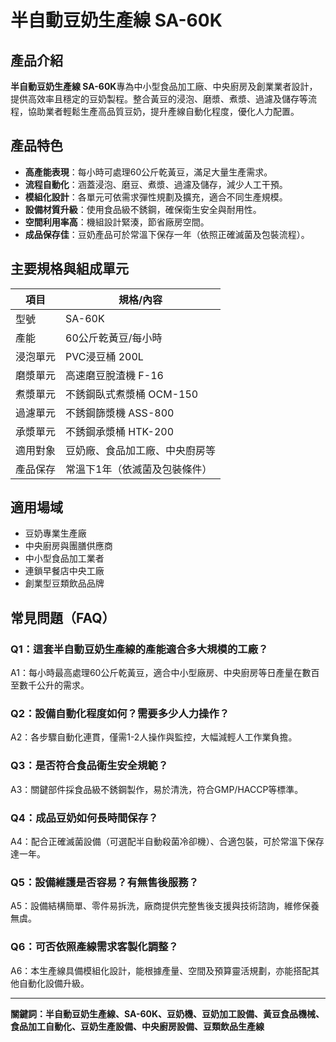 # 半自動豆奶生產線 SA-60K

## 產品介紹

**半自動豆奶生產線 SA-60K**專為中小型食品加工廠、中央廚房及創業業者設計，提供高效率且穩定的豆奶製程。整合黃豆的浸泡、磨漿、煮漿、過濾及儲存等流程，協助業者輕鬆生產高品質豆奶，提升產線自動化程度，優化人力配置。

## 產品特色

- **高產能表現**：每小時可處理60公斤乾黃豆，滿足大量生產需求。
- **流程自動化**：涵蓋浸泡、磨豆、煮漿、過濾及儲存，減少人工干預。
- **模組化設計**：各單元可依需求彈性規劃及擴充，適合不同生產規模。
- **設備材質升級**：使用食品級不銹鋼，確保衛生安全與耐用性。
- **空間利用率高**：機組設計緊湊，節省廠房空間。
- **成品保存佳**：豆奶產品可於常溫下保存一年（依照正確滅菌及包裝流程）。

## 主要規格與組成單元

| 項目                | 規格/內容                       |
|---------------------|---------------------------------|
| 型號                | SA-60K                          |
| 產能                | 60公斤乾黃豆/每小時             |
| 浸泡單元            | PVC浸豆桶 200L                  |
| 磨漿單元            | 高速磨豆脫渣機 F-16              |
| 煮漿單元            | 不銹鋼臥式煮漿桶 OCM-150         |
| 過濾單元            | 不銹鋼篩漿機 ASS-800             |
| 承漿單元            | 不銹鋼承漿桶 HTK-200             |
| 適用對象            | 豆奶廠、食品加工廠、中央廚房等   |
| 產品保存            | 常溫下1年（依滅菌及包裝條件）    |

## 適用場域

- 豆奶專業生產廠
- 中央廚房與團膳供應商
- 中小型食品加工業者
- 連鎖早餐店中央工廠
- 創業型豆類飲品品牌

## 常見問題（FAQ）

### Q1：這套半自動豆奶生產線的產能適合多大規模的工廠？
A1：每小時最高處理60公斤乾黃豆，適合中小型廠房、中央廚房等日產量在數百至數千公升的需求。

### Q2：設備自動化程度如何？需要多少人力操作？
A2：各步驟自動化連貫，僅需1-2人操作與監控，大幅減輕人工作業負擔。

### Q3：是否符合食品衛生安全規範？
A3：關鍵部件採食品級不銹鋼製作，易於清洗，符合GMP/HACCP等標準。

### Q4：成品豆奶如何長時間保存？
A4：配合正確滅菌設備（可選配半自動殺菌冷卻機）、合適包裝，可於常溫下保存達一年。

### Q5：設備維護是否容易？有無售後服務？
A5：設備結構簡單、零件易拆洗，廠商提供完整售後支援與技術諮詢，維修保養無虞。

### Q6：可否依照產線需求客製化調整？
A6：本生產線具備模組化設計，能根據產量、空間及預算靈活規劃，亦能搭配其他自動化設備升級。

---

**關鍵詞：半自動豆奶生產線、SA-60K、豆奶機、豆奶加工設備、黃豆食品機械、食品加工自動化、豆奶生產設備、中央廚房設備、豆類飲品生產線**
